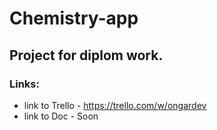 # Chemistry-app

## Project for diplom work.

### Links:
- link to Trello - https://trello.com/w/ongardev
- link to Doc - Soon
